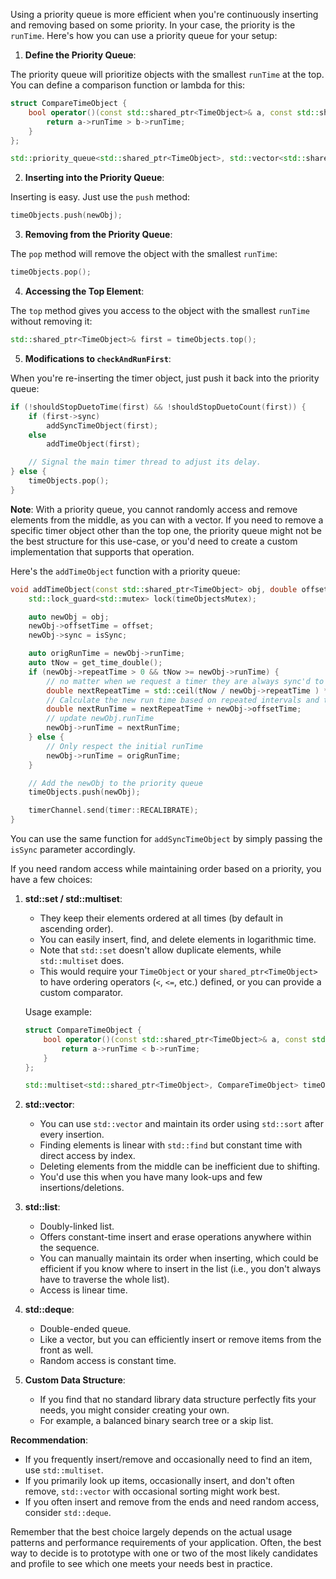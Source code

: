 Using a priority queue is more efficient when you're continuously inserting and removing based on some priority. In your case, the priority is the `runTime`. Here's how you can use a priority queue for your setup:

1. **Define the Priority Queue**:

The priority queue will prioritize objects with the smallest `runTime` at the top. You can define a comparison function or lambda for this:

```cpp
struct CompareTimeObject {
    bool operator()(const std::shared_ptr<TimeObject>& a, const std::shared_ptr<TimeObject>& b) {
        return a->runTime > b->runTime;
    }
};

std::priority_queue<std::shared_ptr<TimeObject>, std::vector<std::shared_ptr<TimeObject>>, CompareTimeObject> timeObjects;
```

2. **Inserting into the Priority Queue**:

Inserting is easy. Just use the `push` method:

```cpp
timeObjects.push(newObj);
```

3. **Removing from the Priority Queue**:

The `pop` method will remove the object with the smallest `runTime`:

```cpp
timeObjects.pop();
```

4. **Accessing the Top Element**:

The `top` method gives you access to the object with the smallest `runTime` without removing it:

```cpp
std::shared_ptr<TimeObject>& first = timeObjects.top();
```

5. **Modifications to `checkAndRunFirst`**:

When you're re-inserting the timer object, just push it back into the priority queue:

```cpp
if (!shouldStopDuetoTime(first) && !shouldStopDuetoCount(first)) {
    if (first->sync)
        addSyncTimeObject(first);
    else
        addTimeObject(first);

    // Signal the main timer thread to adjust its delay.
} else {
    timeObjects.pop();
}
```

**Note**: With a priority queue, you cannot randomly access and remove elements from the middle, as you can with a vector. If you need to remove a specific timer object other than the top one, the priority queue might not be the best structure for this use-case, or you'd need to create a custom implementation that supports that operation.

Here's the `addTimeObject` function with a priority queue:

```cpp
void addTimeObject(const std::shared_ptr<TimeObject> obj, double offset, bool isSync) {
    std::lock_guard<std::mutex> lock(timeObjectsMutex);

    auto newObj = obj;
    newObj->offsetTime = offset;
    newObj->sync = isSync;

    auto origRunTime = newObj->runTime;
    auto tNow = get_time_double();
    if (newObj->repeatTime > 0 && tNow >= newObj->runTime) {
        // no matter when we request a timer they are always sync'd to the same time 
        double nextRepeatTime = std::ceil(tNow / newObj->repeatTime ) * newObj->repeatTime;
        // Calculate the new run time based on repeated intervals and the offset
        double nextRunTime = nextRepeatTime + newObj->offsetTime;
        // update newObj.runTime
        newObj->runTime = nextRunTime;
    } else {
        // Only respect the initial runTime
        newObj->runTime = origRunTime;
    }

    // Add the newObj to the priority queue
    timeObjects.push(newObj);

    timerChannel.send(timer::RECALIBRATE);
}
```

You can use the same function for `addSyncTimeObject` by simply passing the `isSync` parameter accordingly.

If you need random access while maintaining order based on a priority, you have a few choices:

1. **std::set / std::multiset**: 
    - They keep their elements ordered at all times (by default in ascending order).
    - You can easily insert, find, and delete elements in logarithmic time.
    - Note that `std::set` doesn't allow duplicate elements, while `std::multiset` does.
    - This would require your `TimeObject` or your `shared_ptr<TimeObject>` to have ordering operators (`<`, `<=`, etc.) defined, or you can provide a custom comparator.

    Usage example:
    ```cpp
    struct CompareTimeObject {
        bool operator()(const std::shared_ptr<TimeObject>& a, const std::shared_ptr<TimeObject>& b) {
            return a->runTime < b->runTime;
        }
    };
    
    std::multiset<std::shared_ptr<TimeObject>, CompareTimeObject> timeObjects;
    ```

2. **std::vector**:
    - You can use `std::vector` and maintain its order using `std::sort` after every insertion. 
    - Finding elements is linear with `std::find` but constant time with direct access by index.
    - Deleting elements from the middle can be inefficient due to shifting. 
    - You'd use this when you have many look-ups and few insertions/deletions.

3. **std::list**:
    - Doubly-linked list.
    - Offers constant-time insert and erase operations anywhere within the sequence.
    - You can manually maintain its order when inserting, which could be efficient if you know where to insert in the list (i.e., you don't always have to traverse the whole list).
    - Access is linear time.

4. **std::deque**:
    - Double-ended queue.
    - Like a vector, but you can efficiently insert or remove items from the front as well.
    - Random access is constant time.

5. **Custom Data Structure**:
    - If you find that no standard library data structure perfectly fits your needs, you might consider creating your own.
    - For example, a balanced binary search tree or a skip list.

**Recommendation**:
- If you frequently insert/remove and occasionally need to find an item, use `std::multiset`.
- If you primarily look up items, occasionally insert, and don't often remove, `std::vector` with occasional sorting might work best.
- If you often insert and remove from the ends and need random access, consider `std::deque`.
  
Remember that the best choice largely depends on the actual usage patterns and performance requirements of your application. Often, the best way to decide is to prototype with one or two of the most likely candidates and profile to see which one meets your needs best in practice.

